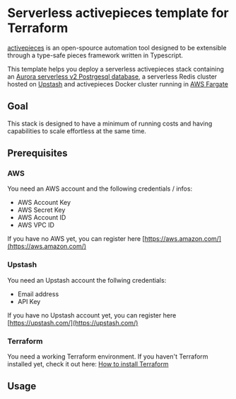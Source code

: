 # Serverless activepieces template for Terraform 

[activepieces](https://www.activepieces.com/) is an open-spource automation tool designed to be extensible through a type-safe pieces framework written in Typescript.

This template helps you deploy a serverless activepieces stack containing an [Aurora serverless v2 Postrgesql database](https://aws.amazon.com/rds/aurora/serverless/), a serverless Redis cluster hosted on [Upstash](https://upstash.com/) and activepieces Docker cluster running in [AWS Fargate](https://aws.amazon.com/fargate/)

## Goal

This stack is designed to have a minimum of running costs and having capabilities to scale effortless at the same time. 

## Prerequisites

### AWS

You need an AWS account and the following credentials / infos:
- AWS Account Key
- AWS Secret Key
- AWS Account ID
- AWS VPC ID

If you have no AWS yet, you can register here 
[https://aws.amazon.com/](https://aws.amazon.com/)

### Upstash

You need an Upstash account the follwing credentials:
- Email address
- API Key

If you have no Upstash account yet, you can register here 
[https://upstash.com/](https://upstash.com/)

### Terraform

You need a working Terraform environment. 
If you haven't Terraform installed yet, check it out here:
[How to install Terraform](https://developer.hashicorp.com/terraform/tutorials/aws-get-started/install-cli)

## Usage

